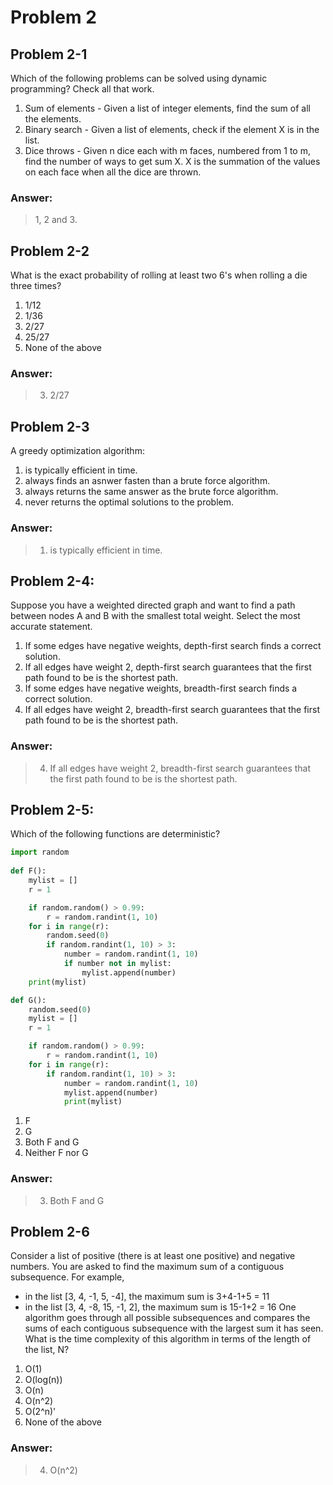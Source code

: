 # Problem 2

## Problem 2-1
Which of the following problems can be solved using dynamic programming? Check all that work.
1. Sum of elements - Given a list of integer elements, find the sum of all the elements.
2. Binary search - Given a list of elements, check if the element X is in the list.
3. Dice throws - Given n dice each with m faces, numbered from 1 to m, find the number of ways to get sum X. X is the summation of the values on each face when all the dice are thrown.

### Answer:
> 1, 2 and 3.

## Problem 2-2
What is the exact probability of rolling at least two 6's when rolling a die three times?
1. 1/12
2. 1/36
3. 2/27
4. 25/27
5. None of the above

### Answer:
> 3. 2/27

## Problem 2-3
A greedy optimization algorithm:
1. is typically efficient in time.
2. always finds an asnwer fasten than a brute force algorithm.
3. always returns the same answer as the brute force algorithm.
4. never returns the optimal solutions to the problem.

### Answer:
> 1. is typically efficient in time.

## Problem 2-4:
Suppose you have a weighted directed graph and want to find a path between nodes A and B with the smallest total weight. Select the most accurate statement.
1. If some edges have negative weights, depth-first search finds a correct solution.
2. If all edges have weight 2, depth-first search guarantees that the first path found to be is the shortest path.
3. If some edges have negative weights, breadth-first search finds a correct solution.
4. If all edges have weight 2, breadth-first search guarantees that the first path found to be is the shortest path.

### Answer:
> 4. If all edges have weight 2, breadth-first search guarantees that the first path found to be is the shortest path.

## Problem 2-5:
Which of the following functions are deterministic?
```python
import random
        
def F():
    mylist = []
    r = 1

    if random.random() > 0.99:
        r = random.randint(1, 10)
    for i in range(r):
        random.seed(0)
        if random.randint(1, 10) > 3:
            number = random.randint(1, 10)
            if number not in mylist:
                mylist.append(number)
    print(mylist)

def G():  
    random.seed(0)
    mylist = []
    r = 1

    if random.random() > 0.99:
        r = random.randint(1, 10)
    for i in range(r):
        if random.randint(1, 10) > 3:
            number = random.randint(1, 10)
            mylist.append(number)
            print(mylist)
```

1. F
2. G
3. Both F and G
4. Neither F nor G

### Answer:
> 3. Both F and G

## Problem 2-6
Consider a list of positive (there is at least one positive) and negative numbers. You are asked to find the maximum sum of a contiguous subsequence. For example,
- in the list [3, 4, -1, 5, -4], the maximum sum is 3+4-1+5 = 11
- in the list [3, 4, -8, 15, -1, 2], the maximum sum is 15-1+2 = 16
One algorithm goes through all possible subsequences and compares the sums of each contiguous subsequence with the largest sum it has seen. What is the time complexity of this algorithm in terms of the length of the list, N?

1. O(1)
2. O(log(n))
3. O(n)
4. O(n^2)
5. O(2^n)'
6. None of the above

### Answer:
> 4. O(n^2)